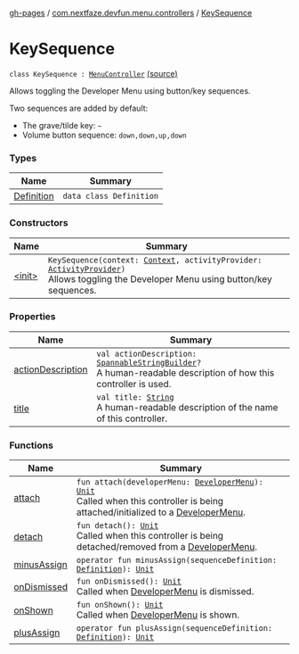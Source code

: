 [gh-pages](../../index.md) / [com.nextfaze.devfun.menu.controllers](../index.md) / [KeySequence](./index.md)

# KeySequence

`class KeySequence : `[`MenuController`](../../com.nextfaze.devfun.menu/-menu-controller/index.md) [(source)](https://github.com/NextFaze/dev-fun/tree/master/devfun-menu/src/main/java/com/nextfaze/devfun/menu/controllers/Sequence.kt#L49)

Allows toggling the Developer Menu using button/key sequences.

Two sequences are added by default:

* The grave/tilde key: `~`
* Volume button sequence: `down,down,up,down`

### Types

| Name | Summary |
|---|---|
| [Definition](-definition/index.md) | `data class Definition` |

### Constructors

| Name | Summary |
|---|---|
| [&lt;init&gt;](-init-.md) | `KeySequence(context: `[`Context`](https://developer.android.com/reference/android/content/Context.html)`, activityProvider: `[`ActivityProvider`](../../com.nextfaze.devfun.core/-activity-provider.md)`)`<br>Allows toggling the Developer Menu using button/key sequences. |

### Properties

| Name | Summary |
|---|---|
| [actionDescription](action-description.md) | `val actionDescription: `[`SpannableStringBuilder`](https://developer.android.com/reference/android/text/SpannableStringBuilder.html)`?`<br>A human-readable description of how this controller is used. |
| [title](title.md) | `val title: `[`String`](https://kotlinlang.org/api/latest/jvm/stdlib/kotlin/-string/index.html)<br>A human-readable description of the name of this controller. |

### Functions

| Name | Summary |
|---|---|
| [attach](attach.md) | `fun attach(developerMenu: `[`DeveloperMenu`](../../com.nextfaze.devfun.menu/-developer-menu/index.md)`): `[`Unit`](https://kotlinlang.org/api/latest/jvm/stdlib/kotlin/-unit/index.html)<br>Called when this controller is being attached/initialized to a [DeveloperMenu](../../com.nextfaze.devfun.menu/-developer-menu/index.md). |
| [detach](detach.md) | `fun detach(): `[`Unit`](https://kotlinlang.org/api/latest/jvm/stdlib/kotlin/-unit/index.html)<br>Called when this controller is being detached/removed from a [DeveloperMenu](../../com.nextfaze.devfun.menu/-developer-menu/index.md). |
| [minusAssign](minus-assign.md) | `operator fun minusAssign(sequenceDefinition: `[`Definition`](-definition/index.md)`): `[`Unit`](https://kotlinlang.org/api/latest/jvm/stdlib/kotlin/-unit/index.html) |
| [onDismissed](on-dismissed.md) | `fun onDismissed(): `[`Unit`](https://kotlinlang.org/api/latest/jvm/stdlib/kotlin/-unit/index.html)<br>Called when [DeveloperMenu](../../com.nextfaze.devfun.menu/-developer-menu/index.md) is dismissed. |
| [onShown](on-shown.md) | `fun onShown(): `[`Unit`](https://kotlinlang.org/api/latest/jvm/stdlib/kotlin/-unit/index.html)<br>Called when [DeveloperMenu](../../com.nextfaze.devfun.menu/-developer-menu/index.md) is shown. |
| [plusAssign](plus-assign.md) | `operator fun plusAssign(sequenceDefinition: `[`Definition`](-definition/index.md)`): `[`Unit`](https://kotlinlang.org/api/latest/jvm/stdlib/kotlin/-unit/index.html) |
